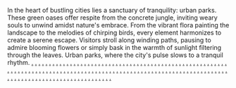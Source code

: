 In the heart of bustling cities lies a sanctuary of tranquility: urban parks. These green oases offer respite from the concrete jungle, inviting weary souls to unwind amidst nature's embrace. From the vibrant flora painting the landscape to the melodies of chirping birds, every element harmonizes to create a serene escape. Visitors stroll along winding paths, pausing to admire blooming flowers or simply bask in the warmth of sunlight filtering through the leaves. Urban parks, where the city's pulse slows to a tranquil rhythm.
<a href="https://statesnewsday.com/">.</a>
<a href="https://cardiffpost.com/">.</a>
<a href="https://rtpsbihar.info/">.</a>
<a href="https://infosurge.in/">.</a>
<a href="https://thehindtimes.com/">.</a>
<a href="https://mkstatus.com/">.</a>
<a href="https://zirakpurnews.com/">.</a>
<a href="https://jtwhatsmodapk.com/ ">.</a>
<a href="https://aussiebroadbandspeedtest.com/">.</a>
<a href="https://evolvearenas.com/">.</a> 
<a href="https://www.sportsenforce.com/">.</a>
<a href="https://nhlslabtraking.co.za/">.</a> 
<a href="https://akasaairinfo.co.in/">.</a> 
<a href="https://yayvomark.com/">.</a>
<a href="https://freebieshut.com">.</a>
<a href="https://allexamguides.com/">.</a>
<a href="https://growtogather.co.za/">.</a>
<a href="https://bestinkansas.com/">.</a>
<a href="https://bigmagazines.co.uk/">.</a>
<a href="https://www.kpimysteryshopping.com.au/">.</a>
<a href="https://allexamguides.com/">.</a>
<a href="https://gemma83.com/">.</a>
<a href="https://citizenspress.in">.</a>
<a href="https://redditnews.in">.</a>
<a href="https://infosurge.in">.</a>
<a href="https://thehindtimes.com">.</a>
<a href="https://statesnewsday.com">.</a>
<a href="https://cardiffpost.com">.</a>
<a href="https://rtpsbihar.info">.</a>
<a href="https://goevnews.com">.</a>
<a href="https://njdailynews.com">.</a>
<a href="https://tranhreu.vn/">.</a>
<a href="https://freebieshut.com">.</a>
<a href="https://dllspedia.com">.</a>
<a href="https://behren.eu/">.</a>
<a href="https://nainanews.com/">.</a>
<a href="https://worldtimetodays.com">.</a>
<a href="https://moddyapk.com">.</a>
<a href="https://videodownloaderguru.com">.</a>
<a href="https://snackvideoapk.com">.</a>
<a href="https://www.exclusivezap.com">.</a>
<a href="https://www.bauplantec.de/">.</a>
<a href="https://bestinkansas.com/">.</a>
<a href="https://www.abogadosenqueretaro.mx/">.</a>
<a href="https://rakhoitvbiz.net/">.</a>
<a href="https://breakfasthours.net">.</a>
<a href="https://worldtimetodays.com">.</a>
<a href="https://cosmojarvis.com">.</a>
<a href="https://dllspedia.com">.</a>
<a href="https://photographyprojections.com">.</a>
<a href="https://breakfasthours.ne">.</a>
<a href="https://nzportablecabins.co.nz">.</a>
<a href="https://www.hirsch.expert/">.</a>
<a href="https://shoki-care.com">.</a>
<a href="https://youtubeshortdownload.com">.</a>
<a href="https://flashifyit.com">.</a>
<a href="https://tinyhouseyard.com">.</a>
<a href="https://breakfasthours.net">.</a>
<a href="https://thecelebrityface.com">.</a>
<a href="https://www.abogadosenqueretaro.mx">.</a>
<a href="https://24ssports.com">.</a>
<a href="https://dailynationtoday.com">.</a>
<a href="https://growtogather.co.za/">.</a>
<a href="https://beeptrio.com">.</a>
<a href="https://foodjustify.com">.</a>
<a href="https://ironratetoday.com">.</a>
<a href="https://appskite.com">.</a>
<a href="https://behren.eu/">.</a>
<a href="https://24ssports.com">.</a>
<a href="https://dailynationtoday.com">.</a>
<a href="https://inspirebuddy.com">.</a>
<a href="https://videodownloaderguru.com">.</a>
<a href="https://snackvideoapk.com">.</a>
<a href="https://photographyprojections.com">.</a>
<a href="https://foodjustify.com">.</a>
<a href="https://allexamguides.com">.</a>
<a href="https://www.kpimysteryshopping.com.au">.</a>
<a href="https://nainanews.com">.</a>
<a href="https://mkstatus.com">.</a>
<a href="https://zirakpurnews.com">.</a>
<a href="https://jtwhatsmodapk.com">.</a>
<a href="https://aussiebroadbandspeedtest.com">.</a>
<a href="https://evolvearenas.com">.</a>
<a href="https://meditourshagiang.vn/">.</a>
<a href="https://www.sportsenforce.com">.</a>
<a href="https://bigmagazines.co.uk/">.</a>
<a href="https://shortscast.com">.</a>
<a href="https://moddyapk.com">.</a>
<a href="https://ironratetoday.com">.</a>
<a href="https://appskite.com">.</a>
<a href="https://www.hirsch.expert/">.</a>
<a href="https://www.sportsenforce.com">.</a>
<a href="https://nhlslabtraking.co.za">.</a>
<a href="https://akasaairinfo.co.in">.</a>
<a href="https://yayvomark.com">.</a>
<a href="https://www.exclusivezap.com">.</a>
<a href="https://youtubeshortdownload.com">.</a>
<a href="https://flashifyit.com">.</a>
<a href="https://tinyhouseyard.com">.</a>
<a href="https://texasnewsday.com">.</a>
<a href="https://americanwebsitedirectory.shop">.</a>
<a href="https://argentinianwebsitedirectory.shop">.</a>
<a href="https://australianwebsitedirectory.shop">.</a>
<a href="https://austrianwebsitedirectory.shop">.</a>
<a href="https://bahrainiwebsitedirectory.shop">.</a>
<a href="https://belgianwebsitedirectory.shop">.</a>
<a href="https://brazilianwebsitedirectory.shop">.</a>
<a href="https://britishwebsitedirectory.shop">.</a>
<a href="https://canadianwebsitedirectory.shop">.</a>
<a href="https://chileanwebsitedirectory.shop">.</a>
<a href="https://chinesewebsitedirectory.shop">.</a>
<a href="https://colombianwebsitedirectory.shop">.</a>
<a href="https://danishwebsitedirectory.shop">.</a>
<a href="https://dutchwebsitedirectory.shop">.</a>
<a href="https://egyptianwebsitedirectory.shop">.</a>
<a href="https://emiratiwebsitedirectory.shop">.</a>
<a href="https://finnishwebsitedirectory.shop">.</a>
<a href="https://frenchwebsitedirectory.shop">.</a>
<a href="https://germanwebsitedirectory.shop">.</a>
<a href="https://greekwebsitedirectory.shop">.</a>
<a href="https://hongkongwebsitedirectory.shop">.</a>
<a href="https://indianwebsitedirectory.shop">.</a>
<a href="https://indonesianwebsitedirectory.shop">.</a>
<a href="https://irishwebsitedirectory.shop">.</a>
<a href="https://israeliwebsitedirectory.shop">.</a>
<a href="https://italianwebsitedirectory.shop">.</a>
<a href="https://japanesewebsitedirectory.shop">.</a>
<a href="https://jordanianwebsitedirectory.shop">.</a>
<a href="https://kuwaitiwebsitedirectory.shop">.</a>
<a href="https://malaysianwebsitedirectory.shop">.</a>
<a href="https://mexicanwebsitedirectory.shop">.</a>
<a href="https://newzealandwebsitedirectory.shop">.</a>
<a href="https://norwegianwebsitedirectory.shop">.</a>
<a href="https://omaniwebsitedirectory.shop">.</a>
<a href="https://peruvianwebsitedirectory.shop">.</a>
<a href="https://polishwebsitedirectory.shop">.</a>
<a href="https://portuguesewebsitedirectory.shop">.</a>
<a href="https://qatariwebsitedirectory.shop">.</a>
<a href="https://russianwebsitedirectory.shop">.</a>
<a href="https://singaporeanwebsitedirectory.shop">.</a>
<a href="https://southafricanwebsitedirectory.shop">.</a>
<a href="https://southkoreanwebsitedirectory.shop">.</a>
<a href="https://spanishwebsitedirectory.shop">.</a>
<a href="https://swedishwebsitedirectory.shop">.</a>
<a href="https://swisswebsitedirectory.shop">.</a>
<a href="https://thaiwebsitedirectory.shop">.</a>
<a href="https://turkishwebsitedirectory.shop">.</a>
<a href="https://uruguayanwebsitedirectory.shop">.</a>
<a href="https://venezuelanwebsitedirectory.shop">.</a>

